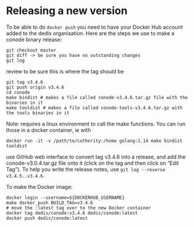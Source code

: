 # Releasing a new version

To be able to do `docker push` you need to have your Docker Hub account added to the dedis organisation.
Here are the steps we use to make a conode binary release:
```
git checkout master
git diff -> be sure you have no outstanding changes
git log
```
review to be sure this is where the tag should be
```
git tag v3.4.6
git push origin v3.4.6
cd conode
make bindist # makes a file called conode-v3.4.6.tar.gz file with the binaries in it
make tooldist # makes a file called conode-tools-v3.4.6.tar.gz with the tools binaries in it
```

Note: requires a linux environment to call the make functions. You can run those in a docker container, ie with 
```
docker run -it -v /path/to/cothority:/home golang:1.14 make bindist tooldist
```

use GitHub web interface to convert tag v3.4.6 into a release, and add the conode-v3.0.4.tar.gz file onto it (click on the tag and then click on “Edit Tag”). To help you write the release notes, use `git log --reverse v3.4.5..v3.4.6`.

To make the Docker image:
```
docker login --username=${DOCKERHUB_USERNAME}
make docker_push BUILD_TAG=v3.4.6
# move the :latest tag over to the new Docker container
docker tag dedis/conode:v3.4.6 dedis/conode:latest
docker push dedis/conode:latest
```
